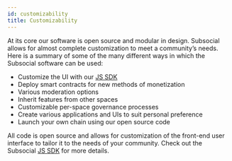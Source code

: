 ```yaml
---
id: customizability
title: Customizability
---
```


At its core our software is open source and modular in design. Subsocial allows for almost
complete customization to meet a community’s needs. Here is a summary of some of the many different ways in which the Subsocial software can be used:

- Customize the UI with our [JS SDK](https://github.com/dappforce/subsocial-js)
- Deploy smart contracts for new methods of monetization
- Various moderation options
- Inherit features from other spaces
- Customizable per-space governance processes
- Create various applications and UIs to suit personal preference
- Launch your own chain using our open source code

All code is open source and allows for customization of the front-end user interface to tailor it
to the needs of your community. Check out the Subsocial [JS SDK](https://github.com/dappforce/subsocial-js) for more details.
